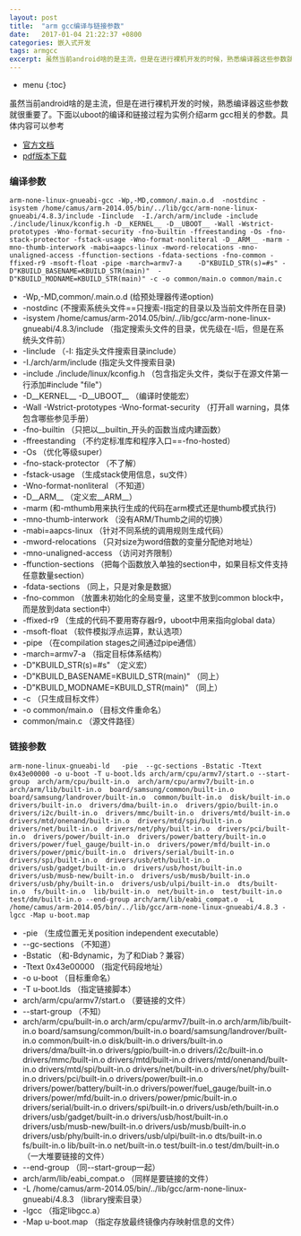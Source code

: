 ```yaml
---
layout: post
title:  "arm gcc编译与链接参数"
date:   2017-01-04 21:22:37 +0800
categories: 嵌入式开发
tags: armgcc
excerpt: 虽然当前android啥的是主流，但是在进行裸机开发的时候，熟悉编译器这些参数就很重要了。这篇文章以uboot的编译和链接过程为实例介绍arm gcc相关的参数。
---
```


* menu
{:toc}

虽然当前android啥的是主流，但是在进行裸机开发的时候，熟悉编译器这些参数就很重要了。下面以uboot的编译和链接过程为实例介绍arm gcc相关的参数。具体内容可以参考

- [官方文档]
- [pdf版本下载]

### 编译参数

```shell
arm-none-linux-gnueabi-gcc -Wp,-MD,common/.main.o.d  -nostdinc -isystem /home/camus/arm-2014.05/bin/../lib/gcc/arm-none-linux-gnueabi/4.8.3/include -Iinclude  -I./arch/arm/include -include ./include/linux/kconfig.h -D__KERNEL__ -D__UBOOT__ -Wall -Wstrict-prototypes -Wno-format-security -fno-builtin -ffreestanding -Os -fno-stack-protector -fstack-usage -Wno-format-nonliteral -D__ARM__ -marm -mno-thumb-interwork -mabi=aapcs-linux -mword-relocations -mno-unaligned-access -ffunction-sections -fdata-sections -fno-common -ffixed-r9 -msoft-float -pipe -march=armv7-a    -D"KBUILD_STR(s)=#s" -D"KBUILD_BASENAME=KBUILD_STR(main)"  -D"KBUILD_MODNAME=KBUILD_STR(main)" -c -o common/main.o common/main.c
```

- -Wp,-MD,common/.main.o.d  (给预处理器传递option)
- -nostdinc (不搜索系统头文件==只搜索-I指定的目录以及当前文件所在目录)
- -isystem /home/camus/arm-2014.05/bin/../lib/gcc/arm-none-linux-gnueabi/4.8.3/include （指定搜索头文件的目录，优先级在-I后，但是在系统头文件前）
- -Iinclude （-I: 指定头文件搜索目录include）
- -I./arch/arm/include (指定头文件搜索目录)
- -include ./include/linux/kconfig.h （包含指定头文件，类似于在源文件第一行添加#include "file"）
- -D__KERNEL__ -D__UBOOT__ （编译时使能宏）
- -Wall -Wstrict-prototypes -Wno-format-security （打开all warning，具体包含哪些参见手册）
- -fno-builtin （只把以__builtin_开头的函数当成内建函数）
- -ffreestanding （不约定标准库和程序入口==-fno-hosted）
- -Os （优化等级super）
- -fno-stack-protector （不了解）
- -fstack-usage （生成stack使用信息，su文件）
- -Wno-format-nonliteral （不知道）
- -D__ARM__ （定义宏__ARM__）
- -marm (和-mthumb用来执行生成的代码在arm模式还是thumb模式执行)
- -mno-thumb-interwork （没有ARM/Thumb之间的切换）
- -mabi=aapcs-linux （针对不同系统的调用规则生成代码）
- -mword-relocations （只对size为word倍数的变量分配绝对地址）
- -mno-unaligned-access （访问对齐限制）
- -ffunction-sections （把每个函数放入单独的section中，如果目标文件支持任意数量section）
- -fdata-sections （同上，只是对象是数据）
- -fno-common （放置未初始化的全局变量，这里不放到common block中，而是放到data section中）
- -ffixed-r9 （生成的代码不要用寄存器r9，uboot中用来指向global data）
- -msoft-float （软件模拟浮点运算，默认选项）
- -pipe （在compilation stages之间通过pipe通信）
- -march=armv7-a （指定目标体系结构）
- -D"KBUILD_STR(s)=#s" （定义宏）
- -D"KBUILD_BASENAME=KBUILD_STR(main)" （同上） 
- -D"KBUILD_MODNAME=KBUILD_STR(main)" （同上）
- -c （只生成目标文件）
- -o common/main.o （目标文件重命名）
- common/main.c （源文件路径）

### 链接参数
```
arm-none-linux-gnueabi-ld   -pie  --gc-sections -Bstatic -Ttext 0x43e00000 -o u-boot -T u-boot.lds arch/arm/cpu/armv7/start.o --start-group  arch/arm/cpu/built-in.o  arch/arm/cpu/armv7/built-in.o  arch/arm/lib/built-in.o  board/samsung/common/built-in.o  board/samsung/landrover/built-in.o  common/built-in.o  disk/built-in.o  drivers/built-in.o  drivers/dma/built-in.o  drivers/gpio/built-in.o  drivers/i2c/built-in.o  drivers/mmc/built-in.o  drivers/mtd/built-in.o  drivers/mtd/onenand/built-in.o  drivers/mtd/spi/built-in.o  drivers/net/built-in.o  drivers/net/phy/built-in.o  drivers/pci/built-in.o  drivers/power/built-in.o  drivers/power/battery/built-in.o  drivers/power/fuel_gauge/built-in.o  drivers/power/mfd/built-in.o  drivers/power/pmic/built-in.o  drivers/serial/built-in.o  drivers/spi/built-in.o  drivers/usb/eth/built-in.o  drivers/usb/gadget/built-in.o  drivers/usb/host/built-in.o  drivers/usb/musb-new/built-in.o  drivers/usb/musb/built-in.o  drivers/usb/phy/built-in.o  drivers/usb/ulpi/built-in.o  dts/built-in.o  fs/built-in.o  lib/built-in.o  net/built-in.o  test/built-in.o  test/dm/built-in.o --end-group arch/arm/lib/eabi_compat.o  -L /home/camus/arm-2014.05/bin/../lib/gcc/arm-none-linux-gnueabi/4.8.3 -lgcc -Map u-boot.map
```

- -pie （生成位置无关position independent executable）
- --gc-sections （不知道）
- -Bstatic （和-Bdynamic，为了和Diab？兼容）
- -Ttext 0x43e00000 （指定代码段地址）
- -o u-boot （目标重命名）
- -T u-boot.lds （指定链接脚本）
- arch/arm/cpu/armv7/start.o （要链接的文件）
- --start-group （不知）
- arch/arm/cpu/built-in.o  arch/arm/cpu/armv7/built-in.o  arch/arm/lib/built-in.o  board/samsung/common/built-in.o  board/samsung/landrover/built-in.o  common/built-in.o  disk/built-in.o  drivers/built-in.o  drivers/dma/built-in.o  drivers/gpio/built-in.o  drivers/i2c/built-in.o  drivers/mmc/built-in.o  drivers/mtd/built-in.o  drivers/mtd/onenand/built-in.o  drivers/mtd/spi/built-in.o  drivers/net/built-in.o  drivers/net/phy/built-in.o  drivers/pci/built-in.o  drivers/power/built-in.o  drivers/power/battery/built-in.o  drivers/power/fuel_gauge/built-in.o  drivers/power/mfd/built-in.o  drivers/power/pmic/built-in.o  drivers/serial/built-in.o  drivers/spi/built-in.o  drivers/usb/eth/built-in.o  drivers/usb/gadget/built-in.o  drivers/usb/host/built-in.o  drivers/usb/musb-new/built-in.o  drivers/usb/musb/built-in.o  drivers/usb/phy/built-in.o  drivers/usb/ulpi/built-in.o  dts/built-in.o  fs/built-in.o  lib/built-in.o  net/built-in.o  test/built-in.o  test/dm/built-in.o （一大堆要链接的文件）
- --end-group （同--start-group一起）
- arch/arm/lib/eabi_compat.o （同样是要链接的文件）
- -L /home/camus/arm-2014.05/bin/../lib/gcc/arm-none-linux-gnueabi/4.8.3 （library搜索目录）
- -lgcc （指定libgcc.a）
- -Map u-boot.map （指定存放最终镜像内存映射信息的文件）

[官方文档]: https://gcc.gnu.org/onlinedocs/
[pdf版本下载]: https://gcc.gnu.org/onlinedocs/gcc-4.8.5/gcc.pdf
